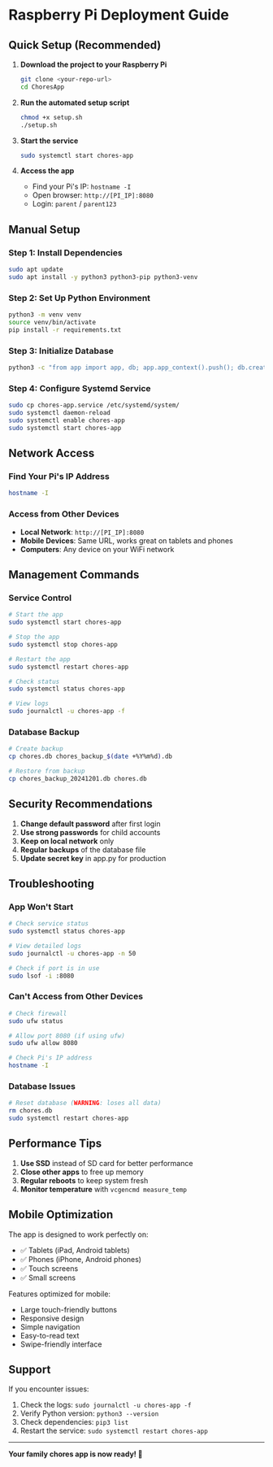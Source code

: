 # Raspberry Pi Deployment Guide

## Quick Setup (Recommended)

1. **Download the project to your Raspberry Pi**
   ```bash
   git clone <your-repo-url>
   cd ChoresApp
   ```

2. **Run the automated setup script**
   ```bash
   chmod +x setup.sh
   ./setup.sh
   ```

3. **Start the service**
   ```bash
   sudo systemctl start chores-app
   ```

4. **Access the app**
   - Find your Pi's IP: `hostname -I`
   - Open browser: `http://[PI_IP]:8080`
   - Login: `parent` / `parent123`

## Manual Setup

### Step 1: Install Dependencies
```bash
sudo apt update
sudo apt install -y python3 python3-pip python3-venv
```

### Step 2: Set Up Python Environment
```bash
python3 -m venv venv
source venv/bin/activate
pip install -r requirements.txt
```

### Step 3: Initialize Database
```bash
python3 -c "from app import app, db; app.app_context().push(); db.create_all()"
```

### Step 4: Configure Systemd Service
```bash
sudo cp chores-app.service /etc/systemd/system/
sudo systemctl daemon-reload
sudo systemctl enable chores-app
sudo systemctl start chores-app
```

## Network Access

### Find Your Pi's IP Address
```bash
hostname -I
```

### Access from Other Devices
- **Local Network**: `http://[PI_IP]:8080`
- **Mobile Devices**: Same URL, works great on tablets and phones
- **Computers**: Any device on your WiFi network

## Management Commands

### Service Control
```bash
# Start the app
sudo systemctl start chores-app

# Stop the app
sudo systemctl stop chores-app

# Restart the app
sudo systemctl restart chores-app

# Check status
sudo systemctl status chores-app

# View logs
sudo journalctl -u chores-app -f
```

### Database Backup
```bash
# Create backup
cp chores.db chores_backup_$(date +%Y%m%d).db

# Restore from backup
cp chores_backup_20241201.db chores.db
```

## Security Recommendations

1. **Change default password** after first login
2. **Use strong passwords** for child accounts
3. **Keep on local network** only
4. **Regular backups** of the database file
5. **Update secret key** in app.py for production

## Troubleshooting

### App Won't Start
```bash
# Check service status
sudo systemctl status chores-app

# View detailed logs
sudo journalctl -u chores-app -n 50

# Check if port is in use
sudo lsof -i :8080
```

### Can't Access from Other Devices
```bash
# Check firewall
sudo ufw status

# Allow port 8080 (if using ufw)
sudo ufw allow 8080

# Check Pi's IP address
hostname -I
```

### Database Issues
```bash
# Reset database (WARNING: loses all data)
rm chores.db
sudo systemctl restart chores-app
```

## Performance Tips

1. **Use SSD** instead of SD card for better performance
2. **Close other apps** to free up memory
3. **Regular reboots** to keep system fresh
4. **Monitor temperature** with `vcgencmd measure_temp`

## Mobile Optimization

The app is designed to work perfectly on:
- ✅ Tablets (iPad, Android tablets)
- ✅ Phones (iPhone, Android phones)
- ✅ Touch screens
- ✅ Small screens

Features optimized for mobile:
- Large touch-friendly buttons
- Responsive design
- Simple navigation
- Easy-to-read text
- Swipe-friendly interface

## Support

If you encounter issues:
1. Check the logs: `sudo journalctl -u chores-app -f`
2. Verify Python version: `python3 --version`
3. Check dependencies: `pip3 list`
4. Restart the service: `sudo systemctl restart chores-app`

---

**Your family chores app is now ready! 🎉** 